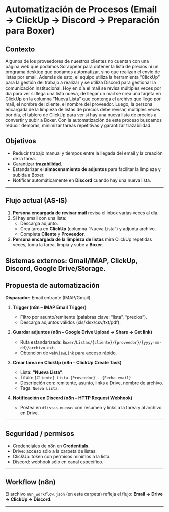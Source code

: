 # Automatización de Procesos (Email → ClickUp → Discord → Preparación para Boxer)

## Contexto
Algunos de los proveedores de nuestros clientes no cuentan con una página web que podamos Scrappear para obtener la lista de precios ni un programa desktop que podamos automatizar, sino que realizan el envío de listas por email. Además de esto, el equipo utiliza la herramienta “ClickUp” para la gestión del trabajo a realizar y se utiliza Discord para gestionar la comunicación institucional. Hoy en día el mail se revisa múltiples veces por dia para ver si llega una lista nueva, de llegar un mail se crea una tarjeta en ClickUp en la columna “Nueva Lista” que contenga el archivo que llego por mail, el nombre del cliente, el nombre del proveedor. Luego, la persona encargada de la limpieza de listas de precios debe revisar, múltiples veces por día, el tablero de ClickUp para ver si hay una nueva lista de precios a convertir y subir a Boxer. Con la automatización de este proceso buscamos reducir demoras, minimizar tareas repetitivas y garantizar trazabilidad.

## Objetivos
- Reducir trabajo manual y tiempos entre la llegada del email y la creación de la tarea.
- Garantizar **trazabilidad**.
- Estandarizar el **almacenamiento de adjuntos** para facilitar la limpieza y subida a Boxer.
- Notificar automáticamente en **Discord** cuando hay una nueva lista.

---

## Flujo actual (AS-IS)
1. **Persona encargada de revisar mail** revisa el inbox varias veces al día.
2. Si hay email con una lista:
   - Descarga adjunto.
   - Crea tarea en **ClickUp** (columna “Nueva Lista”) y adjunta archivo.
   - Completa **Cliente** y **Proveedor**.
3. **Persona encargada de la limpieza de listas** mira ClickUp repetidas veces, toma la tarea, limpia y sube a **Boxer**.

**Sistemas externos:** Gmail/IMAP, ClickUp, Discord, Google Drive/Storage.
---

## Propuesta de automatización
**Disparador:** Email entrante (IMAP/Gmail).

1) **Trigger (n8n – IMAP Email Trigger)**  
   - Filtro por asunto/remitente (palabras clave: “lista”, “precios”).
   - Descarga adjuntos válidos (xls/xlsx/csv/txt/pdf).

2) **Guardar adjuntos (n8n – Google Drive Upload → Share → Get link)**  
   - Ruta estandarizada: `Boxer/Listas/{cliente}/{proveedor}/{yyyy-mm-dd}/archivo.ext`.
   - Obtención de `webViewLink` para acceso rápido.

3) **Crear tarea en ClickUp (n8n – ClickUp Create Task)**  
   - Lista: **“Nueva Lista”**.  
   - Título: `[Cliente] Lista {Proveedor} - {Fecha email}`  
   - Descripción con: remitente, asunto, links a Drive, nombre de archivo.  
   - Tags: `Nueva Lista`.

4) **Notificación en Discord (n8n – HTTP Request Webhook)**  
   - Postea en `#listas-nuevas` con resumen y links a la tarea y al archivo en Drive.

---

## Seguridad / permisos
- Credenciales de n8n en **Credentials**.
- Drive: acceso sólo a la carpeta de listas.
- ClickUp: token con permisos mínimos a la lista.
- Discord: webhook sólo en canal específico.

---

## Workflow (n8n)
El archivo `n8n_workflow.json` (en esta carpeta) refleja el flujo: **Email → Drive → ClickUp → Discord**.  

---
